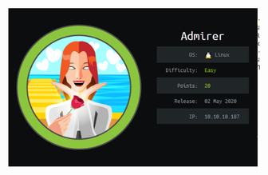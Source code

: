 <img align="left" width="500px" src="./admirer.PNG">

    - allenwest24: User owned
    - ani2021: TBD
